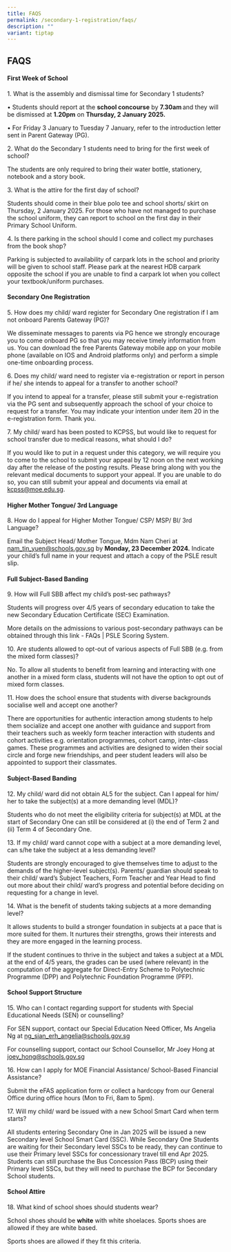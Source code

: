 ```yaml
---
title: FAQS
permalink: /secondary-1-registration/faqs/
description: ""
variant: tiptap
---
```

<h2>FAQS</h2>
<h4>First Week of School</h4>
<p>1. What is the assembly and dismissal time for Secondary 1 students?</p>
<p>• Students should report at the <strong>school concourse</strong> by <strong>7.30am</strong> and
they will be dismissed at <strong>1.20pm</strong> on <strong>Thursday, 2 January 2025.</strong> </p>
<p>• For Friday 3 January to Tuesday 7 January, refer to the introduction
letter sent in Parent Gateway (PG).</p>
<p>2. What do the Secondary 1 students need to bring for the first week of
school?</p>
<p>The students are only required to bring their water bottle, stationery,
notebook and a story book.</p>
<p>3. What is the attire for the first day of school?</p>
<p>Students should come in their blue polo tee and school shorts/ skirt on
Thursday, 2 January 2025. For those who have not managed to purchase the
school uniform, they can report to school on the first day in their Primary
School Uniform.</p>
<p>4. Is there parking in the school should I come and collect my purchases
from the book shop?</p>
<p>Parking is subjected to availability of carpark lots in the school and
priority will be given to school staff. Please park at the nearest HDB
carpark opposite the school if you are unable to find a carpark lot when
you collect your textbook/uniform purchases.</p>
<h4>Secondary One Registration</h4>
<p>5. How does my child/ ward register for Secondary One registration if
I am not onboard Parents Gateway (PG)?</p>
<p>We disseminate messages to parents via PG hence we strongly encourage
you to come onboard PG so that you may receive timely information from
us. You can download the free Parents Gateway mobile app on your mobile
phone (available on IOS and Android platforms only) and perform a simple
one-time onboarding process.</p>
<p>6. Does my child/ ward need to register via e-registration or report in
person if he/ she intends to appeal for a transfer to another school?</p>
<p>If you intend to appeal for a transfer, please still submit your e-registration
via the PG sent and subsequently approach the school of your choice to
request for a transfer. You may indicate your intention under item 20 in
the e-registration form. Thank you.</p>
<p>7. My child/ ward has been posted to KCPSS, but would like to request
for school transfer due to medical reasons, what should I do?</p>
<p>If you would like to put in a request under this category, we will require
you to come to the school to submit your appeal by 12 noon on the next
working day after the release of the posting results. Please bring along
with you the relevant medical documents to support your appeal. If you
are unable to do so, you can still submit your appeal and documents via
email at <a href="mailto:kcpss@moe.edu.sg" rel="noopener noreferrer nofollow" target="_blank">kcpss@moe.edu.sg</a>.</p>
<h4>Higher Mother Tongue/ 3rd Language</h4>
<p>8. How do I appeal for Higher Mother Tongue/ CSP/ MSP/ BI/ 3rd Language?</p>
<p>Email the Subject Head/ Mother Tongue, Mdm Nam Cheri at <a href="mailto:nam_tin_yuen@schools.gov.sg" rel="noopener noreferrer nofollow" target="_blank">nam_tin_yuen@schools.gov.sg</a> by <strong>Monday, 23 December 2024.</strong> Indicate
your child’s full name in your request and attach a copy of the PSLE result
slip.</p>
<h4>Full Subject-Based Banding</h4>
<p>9. How will Full SBB affect my child’s post-sec pathways?</p>
<p>Students will progress over 4/5 years of secondary education to take the
new Secondary Education Certificate (SEC) Examination.</p>
<p>More details on the admissions to various post-secondary pathways can
be obtained through this link - FAQs | PSLE Scoring System.</p>
<p>10. Are students allowed to opt-out of various aspects of Full SBB (e.g.
from the mixed form classes)?</p>
<p>No. To allow all students to benefit from learning and interacting with
one another in a mixed form class, students will not have the option to
opt out of mixed form classes.</p>
<p>11. How does the school ensure that students with diverse backgrounds
socialise well and accept one another?</p>
<p>There are opportunities for authentic interaction among students to help
them socialize and accept one another with guidance and support from their
teachers such as weekly form teacher interaction with students and cohort
activities e.g. orientation programmes, cohort camp, inter-class games.
These programmes and activities are designed to widen their social circle
and forge new friendships, and peer student leaders will also be appointed
to support their classmates.</p>
<h4>Subject-Based Banding</h4>
<p>12. My child/ ward did not obtain AL5 for the subject. Can I appeal for
him/ her to take the subject(s) at a more demanding level (MDL)?</p>
<p>Students who do not meet the eligibility criteria for subject(s) at MDL
at the start of Secondary One can still be considered at (i) the end of
Term 2 and (ii) Term 4 of Secondary One.</p>
<p>13. If my child/ ward cannot cope with a subject at a more demanding level,
can s/he take the subject at a less demanding level?</p>
<p>Students are strongly encouraged to give themselves time to adjust to
the demands of the higher-level subject(s). Parents/ guardian should speak
to their child/ ward’s Subject Teachers, Form Teacher and Year Head to
find out more about their child/ ward’s progress and potential before deciding
on requesting for a change in level.</p>
<p>14. What is the benefit of students taking subjects at a more demanding
level?</p>
<p>It allows students to build a stronger foundation in subjects at a pace
that is more suited for them. It nurtures their strengths, grows their
interests and they are more engaged in the learning process.</p>
<p>If the student continues to thrive in the subject and takes a subject
at a MDL at the end of 4/5 years, the grades can be used (where relevant)
in the computation of the aggregate for Direct-Entry Scheme to Polytechnic
Programme (DPP) and Polytechnic Foundation Programme (PFP).</p>
<h4>School Support Structure</h4>
<p>15. Who can I contact regarding support for students with Special Educational
Needs (SEN) or counselling?</p>
<p>For SEN support, contact our Special Education Need Officer, Ms Angelia
Ng at <a href="mailto:ng_sian_erh_angelia@schools.gov.sg" rel="noopener noreferrer nofollow" target="_blank">ng_sian_erh_angelia@schools.gov.sg</a>
</p>
<p>For counselling support, contact our School Counsellor, Mr Joey Hong at
<a href="mailto:joey_hong@schools.gov.sg" rel="noopener noreferrer nofollow" target="_blank">joey_hong@schools.gov.sg</a>
</p>
<p>16. How can I apply for MOE Financial Assistance/ School-Based Financial
Assistance?</p>
<p>Submit the eFAS application form or collect a hardcopy from our General
Office during office hours (Mon to Fri, 8am to 5pm).</p>
<p>17. Will my child/ ward be issued with a new School Smart Card when term
starts?</p>
<p>All students entering Secondary One in Jan 2025 will be issued a new Secondary
level School Smart Card (SSC). While Secondary One Students are waiting
for their Secondary level SSCs to be ready, they can continue to use their
Primary level SSCs for concessionary travel till end Apr 2025. Students
can still purchase the Bus Concession Pass (BCP) using their Primary level
SSCs, but they will need to purchase the BCP for Secondary School students.</p>
<h4>School Attire</h4>
<p>18. What kind of school shoes should students wear?</p>
<p>School shoes should be <strong>white</strong> with white shoelaces. Sports
shoes are allowed if they are white based.</p>
<p>Sports shoes are allowed if they fit this criteria.</p>